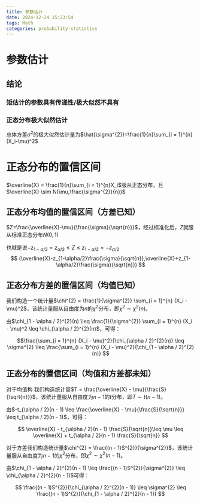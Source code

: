 ```yaml
---
title: 参数估计
date: 2024-12-24 15:23:54
tags: Math
categories: probability-statistics
---
```

# 参数估计
## 结论
### 矩估计的参数具有传递性/极大似然不具有
### 正态分布极大似然估计

总体方差$\sigma^{2}$的极大似然估计量为$\hat{\sigma^{2}}=\frac{1}{n}\sum_{i = 1}^{n}(X_i-\mu)^2$

# 正态分布的置信区间


$\overline{X} = \frac{1}{n}\sum_{i = 1}^{n}X_i$服从正态分布，且$\overline{X} \sim N(\mu,\frac{\sigma^{2}}{n})$
## 正态分布均值的置信区间（方差已知）
$Z=\frac{\overline{X}-\mu}{\frac{\sigma}{\sqrt{n}}}$，经过标准化后，$Z$就服从标准正态分布$N(0,1)$

也就是说$-z_{1-\alpha/2}=z_{\alpha/2}\leq Z\leq z_{1-\alpha/2}=-z_{\alpha/2}$
$$
(\overline{X}-z_{1-\alpha/2}\frac{\sigma}{\sqrt{n}},\overline{X}+z_{1-\alpha/2}\frac{\sigma}{\sqrt{n}})
$$

## 正态分布方差的置信区间（均值已知）
我们构造一个统计量$\chi^{2} = \frac{1}{\sigma^{2}} \sum_{i = 1}^{n} (X_i - \mu)^2$，该统计量服从自由度为$n$的$\chi^{2}$分布，即$\chi^{2} \sim \chi^{2}(n)$。

由$\chi_{1 - \alpha / 2}^{2}(n) \leq \frac{1}{\sigma^{2}} \sum_{i = 1}^{n} (X_i - \mu)^2 \leq \chi_{\alpha / 2}^{2}(n)$，可得：

$$\frac{\sum_{i = 1}^{n} (X_i - \mu)^2}{\chi_{\alpha / 2}^{2}(n)} \leq \sigma^{2} \leq \frac{\sum_{i = 1}^{n} (X_i - \mu)^2}{\chi_{1 - \alpha / 2}^{2}(n)}
$$


## 正态分布的置信区间（均值和方差都未知）
对于均值构
我们构造统计量$T = \frac{\overline{X} - \mu}{\frac{S}{\sqrt{n}}}$，该统计量服从自由度为$n - 1$的$t$分布，即$T \sim t(n - 1)$。

由$-t_{\alpha / 2}(n - 1) \leq \frac{\overline{X} - \mu}{\frac{S}{\sqrt{n}}} \leq t_{\alpha / 2}(n - 1)$，可得：

$$
\overline{X} - t_{\alpha / 2}(n - 1) \frac{S}{\sqrt{n}}\leq \mu \leq \overline{X} + t_{\alpha / 2}(n - 1) \frac{S}{\sqrt{n}}
$$

对于方差我们构造统计量$\chi^{2} = \frac{(n - 1)S^{2}}{\sigma^{2}}$，该统计量服从自由度为$n - 1$的$\chi^{2}$分布，即$\chi^{2} \sim \chi^{2}(n - 1)$。

由$\chi_{1 - \alpha / 2}^{2}(n - 1) \leq \frac{(n - 1)S^{2}}{\sigma^{2}} \leq \chi_{\alpha / 2}^{2}(n - 1)$可得：

$$
\frac{(n - 1)S^{2}}{\chi_{\alpha / 2}^{2}(n - 1)} \leq \sigma^{2} \leq \frac{(n - 1)S^{2}}{\chi_{1 - \alpha / 2}^{2}(n - 1)}
$$

